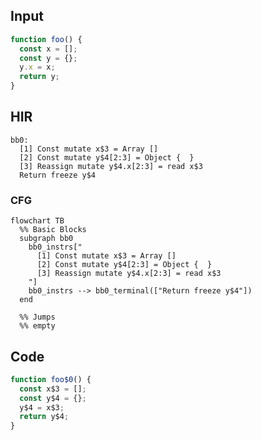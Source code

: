 
## Input

```javascript
function foo() {
  const x = [];
  const y = {};
  y.x = x;
  return y;
}

```

## HIR

```
bb0:
  [1] Const mutate x$3 = Array []
  [2] Const mutate y$4[2:3] = Object {  }
  [3] Reassign mutate y$4.x[2:3] = read x$3
  Return freeze y$4
```

### CFG

```mermaid
flowchart TB
  %% Basic Blocks
  subgraph bb0
    bb0_instrs["
      [1] Const mutate x$3 = Array []
      [2] Const mutate y$4[2:3] = Object {  }
      [3] Reassign mutate y$4.x[2:3] = read x$3
    "]
    bb0_instrs --> bb0_terminal(["Return freeze y$4"])
  end

  %% Jumps
  %% empty
```

## Code

```javascript
function foo$0() {
  const x$3 = [];
  const y$4 = {};
  y$4 = x$3;
  return y$4;
}

```
      